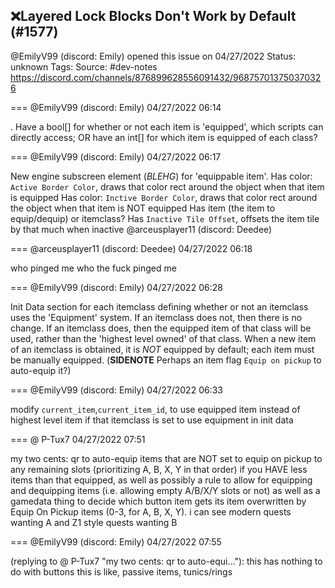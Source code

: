 ## ❌Layered Lock Blocks Don't Work by Default (#1577)
@EmilyV99 (discord: Emily) opened this issue on 04/27/2022
Status: unknown
Tags: 
Source: #dev-notes https://discord.com/channels/876899628556091432/968757013750370326


=== @EmilyV99 (discord: Emily) 04/27/2022 06:14

.
Have a bool[] for whether or not each item is 'equipped', which scripts can directly access; OR have an int[] for which item is equipped of each class?

=== @EmilyV99 (discord: Emily) 04/27/2022 06:17

New engine subscreen element (*BLEHG*) for 'equippable item'.
Has color: `Active Border Color`, draws that color rect around the object when that item is equipped
Has color: `Inctive Border Color`, draws that color rect around the object when that item is NOT equipped
Has item (the item to equip/dequip) or itemclass?
Has `Inactive Tile Offset`, offsets the item tile by that much when inactive
@arceusplayer11 (discord: Deedee)

=== @arceusplayer11 (discord: Deedee) 04/27/2022 06:18

who pinged me
who the fuck pinged me

=== @EmilyV99 (discord: Emily) 04/27/2022 06:28

Init Data section for each itemclass defining whether or not an itemclass uses the 'Equipment' system.
If an itemclass does not, then there is no change.
If an itemclass does, then the equipped item of that class will be used, rather than the 'highest level owned' of that class.
When a new item of an itemclass is obtained, it is *NOT* equipped by default; each item must be manually equipped. (**SIDENOTE** Perhaps an item flag `Equip on pickup` to auto-equip it?)

=== @EmilyV99 (discord: Emily) 04/27/2022 06:33

modify `current_item`,`current_item_id`, to use equipped item instead of highest level item if that itemclass is set to use equipment in init data

=== @ P-Tux7 04/27/2022 07:51

my two cents: qr to auto-equip items that are NOT set to equip on pickup to any remaining slots (prioritizing A, B, X, Y in that order) if you HAVE less items than that equipped, as well as possibly a rule to allow for equipping and dequipping items (i.e. allowing empty A/B/X/Y slots or not)
as well as a gamedata thing to decide which button item gets its item overwritten by Equip On Pickup items (0-3, for A, B, X, Y). i can see modern quests wanting A and Z1 style quests wanting B

=== @EmilyV99 (discord: Emily) 04/27/2022 07:55

(replying to @ P-Tux7 "my two cents: qr to auto-equi…"): this has nothing to do with buttons
this is like, passive items, tunics/rings
